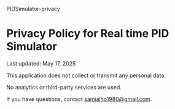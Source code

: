 PIDSimulator-privacy <!DOCTYPE html>
<html lang="en">
<head>
  <meta charset="UTF-8">
  <title>Privacy Policy</title>
</head>
<body>
  <h1>Privacy Policy for Real time PID Simulator</h1>
  <p>Last updated: May 17, 2025</p>
  <p>This application does not collect or transmit any personal data.</p>
  <p>No analytics or third-party services are used.</p>
  <p>If you have questions, contact <a href="mailto:your-email@example.com">samialho1980@gmail.com</a>.</p>
</body>
</html>
